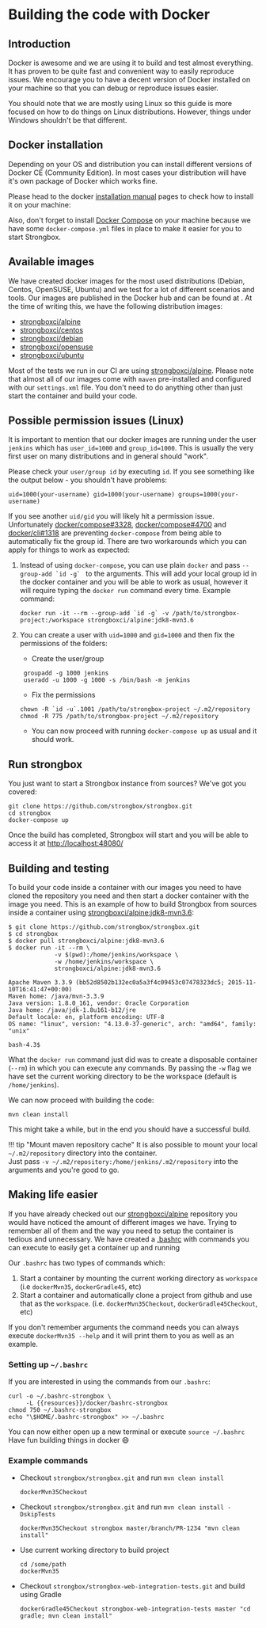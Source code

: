 # Building the code with Docker

## Introduction

Docker is awesome and we are using it to build and test almost everything. 
It has proven to be quite fast and convenient way to easily reproduce issues.
We encourage you to have a decent version of Docker installed on your machine 
so that you can debug or reproduce issues easier.

You should note that we are mostly using Linux so this guide is more focused on how to do things on Linux distributions.
However, things under Windows shouldn't be that different.

## Docker installation

Depending on your OS and distribution you can install different versions of Docker CE (Community Edition).
In most cases your distribution will have it's own package of Docker which works fine. 

Please head to the docker [installation manual](https://docs.docker.com/install/) pages to check how to install it on your machine:

Also, don't forget to install [Docker Compose](https://docs.docker.com/compose/install/) on your machine 
because we have some `docker-compose.yml` files in place to make it easier for you to start Strongbox.

## Available images

We have created docker images for the most used distributions (Debian, Centos, OpenSUSE, Ubuntu) and we 
test for a lot of different scenarios and tools. Our images are published in the Docker hub
and can be found at [](https://hub.docker.com/r//). At the time of writing this, we have the 
following distribution images:

* [strongboxci/alpine]
* [strongboxci/centos]
* [strongboxci/debian]
* [strongboxci/opensuse]
* [strongboxci/ubuntu]

Most of the tests we run in our CI are using [strongboxci/alpine]. Please note that almost all of our images come 
with `maven` pre-installed and configured with our `settings.xml` file. You don't need to do anything other than
just start the container and build your code.

## Possible permission issues (Linux)

It is important to mention that our docker images are running under the user `jenkins` which has `user_id=1000` and 
`group_id=1000`. This is usually the very first user on many distributions and in general should "work".  
  
Please check your `user/group id` by executing `id`. If you see something like the output below - you shouldn't have problems:

```
uid=1000(your-username) gid=1000(your-username) groups=1000(your-username)
```
  
If you see another `uid/gid` you will likely hit a permission issue. Unfortunately [docker/compose#3328][issue-3328], 
[docker/compose#4700][issue-4700] and [docker/cli#1318][issue-1318] are preventing `docker-compose` from being able to 
automatically fix the group id. There are two workarounds which you can apply for things to work as expected:

1. Instead of using `docker-compose`, you can use plain `docker` and pass ```--group-add `id -g` ``` to the arguments. 
   This will add your local group id in the docker container and you will be able to work as usual, however it will 
   require typing the `docker run` command every time. Example command:  
   ```
   docker run -it --rm --group-add `id -g` -v /path/to/strongbox-project:/workspace strongboxci/alpine:jdk8-mvn3.6
   ```

2. You can create a user with `uid=1000` and `gid=1000` and then fix the permissions of the folders:
    * Create the user/group
     ```
      groupadd -g 1000 jenkins
      useradd -u 1000 -g 1000 -s /bin/bash -m jenkins
     ```
    * Fix the permissions
     ```
     chown -R `id -u`.1001 /path/to/strongbox-project ~/.m2/repository
     chmod -R 775 /path/to/strongbox-project ~/.m2/repository
     ```  
    * You can now proceed with running `docker-compose up` as usual and it should work.
  

## Run strongbox

You just want to start a Strongbox instance from sources? We've got you covered:

```
git clone https://github.com/strongbox/strongbox.git
cd strongbox
docker-compose up
```

Once the build has completed, Strongbox will start and you will be able to access it at [http://localhost:48080/](http://localhost:48080/)

## Building and testing

To build your code inside a container with our images you need to have cloned the repository you need
and then start a docker container with the image you need. This is an example of how to build Strongbox
from sources inside a container using [strongboxci/alpine:jdk8-mvn3.6]: 

```
$ git clone https://github.com/strongbox/strongbox.git
$ cd strongbox
$ docker pull strongboxci/alpine:jdk8-mvn3.6
$ docker run -it --rm \
             -v $(pwd):/home/jenkins/workspace \
             -w /home/jenkins/workspace \
             strongboxci/alpine:jdk8-mvn3.6

Apache Maven 3.3.9 (bb52d8502b132ec0a5a3f4c09453c07478323dc5; 2015-11-10T16:41:47+00:00)
Maven home: /java/mvn-3.3.9
Java version: 1.8.0_161, vendor: Oracle Corporation
Java home: /java/jdk-1.8u161-b12/jre
Default locale: en, platform encoding: UTF-8
OS name: "linux", version: "4.13.0-37-generic", arch: "amd64", family: "unix"

bash-4.3$ 
``` 

What the `docker run` command just did was to create a disposable container (`--rm`) in which you can execute any commands.
By passing the `-w` flag we have set the current working directory to be the workspace (default is `/home/jenkins`).

We can now proceed with building the code: 

```
mvn clean install
```

This might take a while, but in the end you should have a successful build.

!!! tip "Mount maven repository cache"
    It is also possible to mount your local `~/.m2/repository` directory into the container.  
    Just pass `-v ~/.m2/repository:/home/jenkins/.m2/repository` into the arguments and you're good to go. 

## Making life easier

If you have already checked out our [strongboxci/alpine] repository you would have noticed the amount of 
different images we have. Trying to remember all of them and the way you need to setup the container is tedious and 
unnecessary. We have created a [.bashrc]({{resources}}/docker/bashrc-strongbox) with commands you can execute to easily 
get a container up and running

Our `.bashrc` has two types of commands which:

1. Start a container by mounting the current working directory as `workspace` (i.e `dockerMvn35`, `dockerGradle45`, etc)
2. Start a container and automatically clone a project from github and use that as the `workspace`. (i.e. `dockerMvn35Checkout`, `dockerGradle45Checkout`, etc) 

If you don't remember arguments the command needs you can always execute `dockerMvn35 --help` and it will print them to you as well as an example.

### Setting up `~/.bashrc`

If you are interested in using the commands from our `.bashrc`:

```linenums="1"
curl -o ~/.bashrc-strongbox \
     -L {{resources}}/docker/bashrc-strongbox
chmod 750 ~/.bashrc-strongbox
echo "\$HOME/.bashrc-strongbox" >> ~/.bashrc
```

You can now either open up a new terminal or execute `source ~/.bashrc`  
Have fun building things in docker :smile:


### Example commands

* Checkout `strongbox/strongbox.git` and run `mvn clean install`
    ```
    dockerMvn35Checkout
    ```

* Checkout `strongbox/strongbox.git` and run `mvn clean install -DskipTests`
    ```
    dockerMvn35Checkout strongbox master/branch/PR-1234 "mvn clean install"
    ```

* Use current working directory to build project
    ```
    cd /some/path
    dockerMvn35
    ```

* Checkout `strongbox/strongbox-web-integration-tests.git` and build using Gradle
    ```
    dockerGradle45Checkout strongbox-web-integration-tests master "cd gradle; mvn clean install"
    ```


[strongboxci/alpine]: https://hub.docker.com/r/strongboxci/alpine/tags
[strongboxci/alpine:jdk8-mvn3.6]: https://hub.docker.com/r/strongboxci/alpine/tags 
[strongboxci/centos]: https://hub.docker.com/r/strongboxci/centos/tags
[strongboxci/debian]: https://hub.docker.com/r/strongboxci/debian/tags
[strongboxci/opensuse]: https://hub.docker.com/r/strongboxci/opensuse/tags
[strongboxci/ubuntu]: https://hub.docker.com/r/strongboxci/ubuntu/tags

[issue-1318]: https://github.com/docker/cli/issues/1318
[issue-3328]: https://github.com/docker/compose/issues/3328
[issue-4700]: https://github.com/docker/compose/issues/4700#issuecomment-416714975
